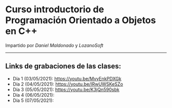 # Curso introductorio de Programación Orientado a Objetos en C++

Impartido por *Daniel Maldonado* y *LozanoSoft*

---

## Links de grabaciones de las clases:

- Día 1 (03/05/2021): https://youtu.be/MvyEnkPDXGk
- Día 2 (04/05/2021): https://youtu.be/IRwUWSKeSZo
- Día 3 (05/05/2021): https://youtu.be/K3jQn590sbk
- Día 4 (06/05/2021):
- Día 5 (07/05/2021):

